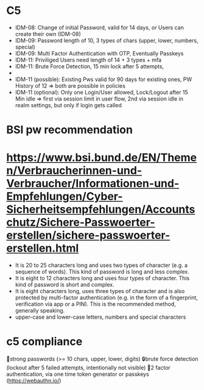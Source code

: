 # C5
- IDM-08: Change of initial Password, valid for 14 days, or Users can create their own (IDM-08)
- IDM-09: Password length of 10, 3 types of chars (upper, lower, numbers, special)
- IDM-09: Multi Factor Authentication with OTP, Eventually Passkeys
- IDM-11: Priviliged Users need length of 14 + 3 types + mfa
- IDM-11: Brute Force Detection, 15 min lock after 5 attempts,
- 
- IDM-11 (possible): Existing Pws valid for 90 days for existing ones, PW History of 12 => both are possible in policies 
- IDM-11 (optional): Only one Login/User allowed, Lock/Logout after 15 Min idle => first via session limit in user flow, 2nd via session idle in realm settings, but only if login gets called

# BSI pw recommendation
# https://www.bsi.bund.de/EN/Themen/Verbraucherinnen-und-Verbraucher/Informationen-und-Empfehlungen/Cyber-Sicherheitsempfehlungen/Accountschutz/Sichere-Passwoerter-erstellen/sichere-passwoerter-erstellen.html

- It is 20 to 25 characters long and uses two types of character (e.g. a sequence of words). This kind of password is long and less complex.
- It is eight to 12 characters long and uses four types of character. This kind of password is short and complex.
- It is eight characters long, uses three types of character and is also protected by multi-factor authentication (e.g. in the form of a fingerprint, verification via app or a PIN). This is the recommended method, generally speaking.
- upper-case and lower-case letters, numbers and special characters

# c5 compliance

💪strong passwords (>= 10 chars, upper, lower, digits)
🔒brute force detection (lockout after 5 failed attempts, intentionally not visible)
🔑️2 factor authentication, via one time token generator or passkeys (https://webauthn.io/)
